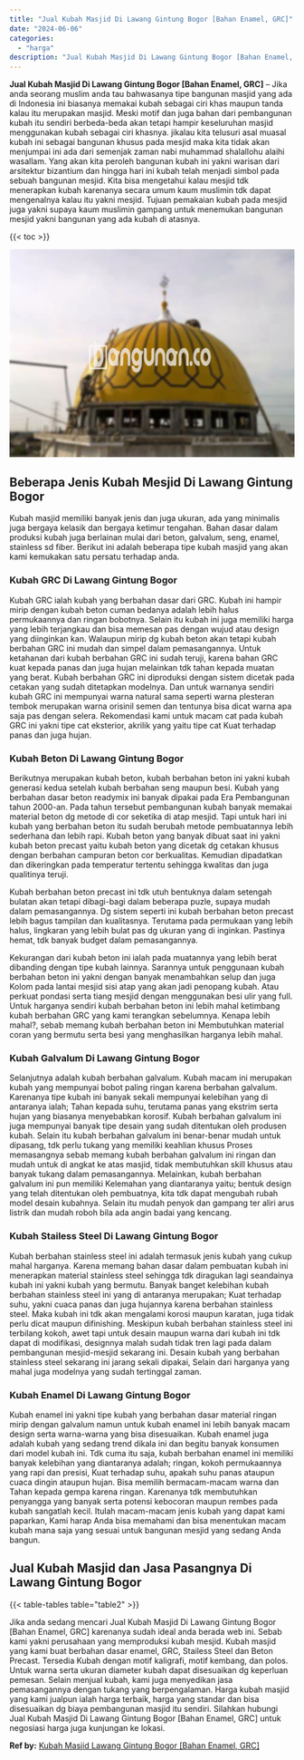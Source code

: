 ```yaml
---
title: "Jual Kubah Masjid Di Lawang Gintung Bogor [Bahan Enamel, GRC]"
date: "2024-06-06"
categories: 
  - "harga"
description: "Jual Kubah Masjid Di Lawang Gintung Bogor [Bahan Enamel, GRC]. Jika anda sedang mencari Jual Kubah Masjid Di Lawang Gintung Bogor [Bahan Enamel, GRC] karen..."
---
```


**Jual Kubah Masjid Di Lawang Gintung Bogor \[Bahan Enamel, GRC\]** – Jika anda seorang muslim anda tau bahwasanya tipe bangunan masjid yang ada di Indonesia ini biasanya memakai kubah sebagai ciri khas maupun tanda kalau itu merupakan masjid. Meski motif dan juga bahan dari pembangunan kubah itu sendiri berbeda-beda akan tetapi hampir keseluruhan masjid menggunakan kubah sebagai ciri khasnya. jikalau kita telusuri asal muasal kubah ini sebagai bangunan khusus pada mesjid maka kita tidak akan menjumpai ini ada dari semenjak zaman nabi muhammad shalallohu alaihi wasallam. Yang akan kita peroleh bangunan kubah ini yakni warisan dari arsitektur bizantium dan hingga hari ini kubah telah menjadi simbol pada sebuah bangunan mesjid. Kita bisa mengetahui kalau mesjid tdk menerapkan kubah karenanya secara umum kaum muslimin tdk dapat mengenalnya kalau itu yakni mesjid. Tujuan pemakaian kubah pada mesjid juga yakni supaya kaum muslimin gampang untuk menemukan bangunan mesjid yakni bangunan yang ada kubah di atasnya.

{{< toc >}}

![Jual Kubah Masjid Di Lawang Gintung Bogor [Bahan Enamel, GRC]](/images/jual-kubah-masjid-39.png)

## Beberapa Jenis Kubah Mesjid Di Lawang Gintung Bogor

Kubah masjid memiliki banyak jenis dan juga ukuran, ada yang minimalis juga bergaya kelasik dan bergaya ketimur tengahan. Bahan dasar dalam produksi kubah juga berlainan mulai dari beton, galvalum, seng, enamel, stainless sd fiber. Berikut ini adalah beberapa tipe kubah masjid yang akan kami kemukakan satu persatu terhadap anda.

### Kubah GRC Di Lawang Gintung Bogor

Kubah GRC ialah kubah yang berbahan dasar dari GRC. Kubah ini hampir mirip dengan kubah beton cuman bedanya adalah lebih halus permukaannya dan ringan bobotnya. Selain itu kubah ini juga memiliki harga yang lebih terjangkau dan bisa memesan pas dengan wujud atau design yang diinginkan kan. Walaupun mirip dg kubah beton akan tetapi kubah berbahan GRC ini mudah dan simpel dalam pemasangannya. Untuk ketahanan dari kubah berbahan GRC ini sudah teruji, karena bahan GRC kuat kepada panas dan juga hujan melainkan tdk tahan kepada muatan yang berat. Kubah berbahan GRC ini diproduksi dengan sistem dicetak pada cetakan yang sudah ditetapkan modelnya. Dan untuk warnanya sendiri kubah GRC ini mempunyai warna natural sama seperti warna plesteran tembok merupakan warna orisinil semen dan tentunya bisa dicat warna apa saja pas dengan selera. Rekomendasi kami untuk macam cat pada kubah GRC ini yakni tipe cat eksterior, akrilik yang yaitu tipe cat Kuat terhadap panas dan juga hujan.

### Kubah Beton Di Lawang Gintung Bogor

Berikutnya merupakan kubah beton, kubah berbahan beton ini yakni kubah generasi kedua setelah kubah berbahan seng maupun besi. Kubah yang berbahan dasar beton readymix ini banyak dipakai pada Era Pembangunan tahun 2000-an. Pada tahun tersebut pembangunan kubah banyak memakai material beton dg metode di cor seketika di atap mesjid. Tapi untuk hari ini kubah yang berbahan beton itu sudah berubah metode pembuatannya lebih sederhana dan lebih rapi. Kubah beton yang banyak dibuat saat ini yakni kubah beton precast yaitu kubah beton yang dicetak dg cetakan khusus dengan berbahan campuran beton cor berkualitas. Kemudian dipadatkan dan dikeringkan pada temperatur tertentu sehingga kwalitas dan juga qualitinya teruji.

Kubah berbahan beton precast ini tdk utuh bentuknya dalam setengah bulatan akan tetapi dibagi-bagi dalam beberapa puzle, supaya mudah dalam pemasangannya. Dg sistem seperti ini kubah berbahan beton precast lebih bagus tampilan dan kualitasnya. Terutama pada permukaan yang lebih halus, lingkaran yang lebih bulat pas dg ukuran yang di inginkan. Pastinya hemat, tdk banyak budget dalam pemasangannya.

Kekurangan dari kubah beton ini ialah pada muatannya yang lebih berat dibanding dengan tipe kubah lainnya. Sarannya untuk penggunaan kubah berbahan beton ini yakni dengan banyak menambahkan selup dan juga Kolom pada lantai mesjid sisi atap yang akan jadi penopang kubah. Atau perkuat pondasi serta tiang mesjid dengan menggunakan besi ulir yang full. Untuk harganya sendiri kubah berbahan beton ini lebih mahal ketimbang kubah berbahan GRC yang kami terangkan sebelumnya. Kenapa lebih mahal?, sebab memang kubah berbahan beton ini Membutuhkan material coran yang bermutu serta besi yang menghasilkan harganya lebih mahal.

### Kubah Galvalum Di Lawang Gintung Bogor

Selanjutnya adalah kubah berbahan galvalum. Kubah macam ini merupakan kubah yang mempunyai bobot paling ringan karena berbahan galvalum. Karenanya tipe kubah ini banyak sekali mempunyai kelebihan yang di antaranya ialah; Tahan kepada suhu, terutama panas yang ekstrim serta hujan yang biasanya menyebabkan korosif. Kubah berbahan galvalum ini juga mempunyai banyak tipe desain yang sudah ditentukan oleh produsen kubah. Selain itu kubah berbahan galvalum ini benar-benar mudah untuk dipasang, tdk perlu tukang yang memiliki keahlian khusus Proses memasangnya sebab memang kubah berbahan galvalum ini ringan dan mudah untuk di angkat ke atas masjid, tidak membutuhkan skill khusus atau banyak tukang dalam pemasangannya. Melainkan, kubah berbahan galvalum ini pun memiliki Kelemahan yang diantaranya yaitu; bentuk design yang telah ditentukan oleh pembuatnya, kita tdk dapat mengubah rubah model desain kubahnya. Selain itu mudah penyok dan gampang ter aliri arus listrik dan mudah roboh bila ada angin badai yang kencang.

### Kubah Stailess Steel Di Lawang Gintung Bogor

Kubah berbahan stainless steel ini adalah termasuk jenis kubah yang cukup mahal harganya. Karena memang bahan dasar dalam pembuatan kubah ini menerapkan material stainless steel sehingga tdk diragukan lagi seandainya kubah ini yakni kubah yang bermutu. Banyak banget kelebihan kubah berbahan stainless steel ini yang di antaranya merupakan; Kuat terhadap suhu, yakni cuaca panas dan juga hujannya karena berbahan stainless steel. Maka kubah ini tdk akan mengalami korosi maupun karatan, juga tidak perlu dicat maupun difinishing. Meskipun kubah berbahan stainless steel ini terbilang kokoh, awet tapi untuk desain maupun warna dari kubah ini tdk dapat di modifikasi, designnya malah sudah tidak tren lagi pada dalam pembangunan mesjid-mesjid sekarang ini. Desain kubah yang berbahan stainless steel sekarang ini jarang sekali dipakai, Selain dari harganya yang mahal juga modelnya yang sudah tertinggal zaman.

### Kubah Enamel Di Lawang Gintung Bogor

Kubah enamel ini yakni tipe kubah yang berbahan dasar material ringan mirip dengan galvalum namun untuk kubah enamel ini lebih banyak macam design serta warna-warna yang bisa disesuaikan. Kubah enamel juga adalah kubah yang sedang trend dikala ini dan begitu banyak konsumen dari model kubah ini. Tdk cuma itu saja, kubah berbahan enamel ini memiliki banyak kelebihan yang diantaranya adalah; ringan, kokoh permukaannya yang rapi dan presisi, Kuat terhadap suhu, apakah suhu panas ataupun cuaca dingin ataupun hujan. Bisa memilih bermacam-macam warna dan Tahan kepada gempa karena ringan. Karenanya tdk membutuhkan penyangga yang banyak serta potensi kebocoran maupun rembes pada kubah sangatlah kecil. Itulah macam-macam jenis kubah yang dapat kami paparkan, Kami harap Anda bisa memahami dan bisa menentukan macam kubah mana saja yang sesuai untuk bangunan mesjid yang sedang Anda bangun.

## Jual Kubah Masjid dan Jasa Pasangnya Di Lawang Gintung Bogor

{{< table-tables table="table2" >}}

Jika anda sedang mencari Jual Kubah Masjid Di Lawang Gintung Bogor \[Bahan Enamel, GRC\] karenanya sudah ideal anda berada web ini. Sebab kami yakni perusahaan yang memproduksi kubah mesjid. Kubah masjid yang kami buat berbahan dasar enamel, GRC, Stailess Steel dan Beton Precast. Tersedia Kubah dengan motif kaligrafi, motif kembang, dan polos. Untuk warna serta ukuran diameter kubah dapat disesuaikan dg keperluan pemesan. Selain menjual kubah, kami juga menyedikan jasa pemasangannya dengan tukang yang berpengalaman. Harga kubah masjid yang kami jualpun ialah harga terbaik, harga yang standar dan bisa disesuaikan dg biaya pembangunan masjid itu sendiri. Silahkan hubungi Jual Kubah Masjid Di Lawang Gintung Bogor \[Bahan Enamel, GRC\] untuk negosiasi harga juga kunjungan ke lokasi.

**Ref by:** [Kubah Masjid Lawang Gintung Bogor [Bahan Enamel, GRC]](https://id.wikipedia.org/wiki/Kubah)
